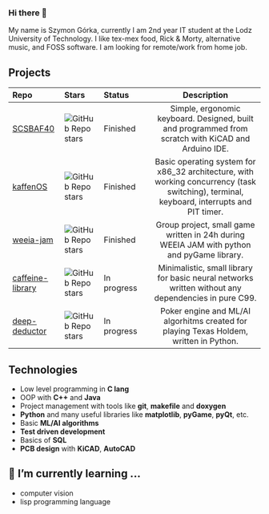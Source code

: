 ### Hi there 👋

My name is Szymon Górka, currently I am 2nd year IT student at the Lodz University of Technology. I like tex-mex food, Rick & Morty, alternative music, and FOSS software. I am looking for remote/work from home job.

## Projects
|Repo|Stars|Status&nbsp;&nbsp;&nbsp;&nbsp;&nbsp;&nbsp;&nbsp;&nbsp;|Description|
|:---|:---|:---|:---:|
|[SCSBAF40](https://github.com/SzymonGoldberg/scsbaf40)|![GitHub Repo stars](https://img.shields.io/github/stars/SzymonGoldberg/scsbaf40?style=flat-square)|Finished|Simple, ergonomic keyboard. Designed, built and programmed from scratch with KiCAD and Arduino IDE.|
|[kaffenOS](https://github.com/SzymonGoldberg/kaffenOS)|![GitHub Repo stars](https://img.shields.io/github/stars/SzymonGoldberg/kaffenOS?style=flat-square)|Finished|Basic operating system for x86_32 architecture, with working concurrency (task switching), terminal, keyboard, interrupts and PIT timer.|
|[weeia-jam](https://github.com/FruitEaters-Inc/weeia-jam)|![GitHub Repo stars](https://img.shields.io/github/stars/FruitEaters-Inc/weeia-jam?style=flat-square)|Finished| Group project, small game written in 24h during WEEIA JAM with python and pyGame library.|
|[caffeine-library](https://github.com/SzymonGoldberg/caffeine-library)|![GitHub Repo stars](https://img.shields.io/github/stars/SzymonGoldberg/caffeine-library?style=flat-square)|In progress| Minimalistic, small library for basic neural networks written without any dependencies in pure C99.|
|[deep-deductor](https://github.com/SzymonGoldberg/deep-deductor)|![GitHub Repo stars](https://img.shields.io/github/stars/SzymonGoldberg/deep-deductor?style=flat-square)|In progress| Poker engine and ML/AI algorhitms created for playing Texas Holdem, written in Python.|

## Technologies
* Low level programming in **C lang**
* OOP with **C++** and **Java**
* Project management with tools like **git**, **makefile** and **doxygen**
* **Python** and many useful libraries like **matplotlib**, **pyGame**, **pyQt**, etc.
* Basic **ML/AI algorithms**
* **Test driven development**
* Basics of **SQL**
* **PCB design** with **KiCAD**, **AutoCAD**

## 🌱 I’m currently learning ...
* computer vision
* lisp programming language

<!--
**SzymonGoldberg/SzymonGoldberg** is a ✨ _special_ ✨ repository because its `README.md` (this file) appears on your GitHub profile.

Here are some ideas to get you started:

- 🔭 I’m currently working on ...
- 🌱 I’m currently learning ...
- 👯 I’m looking to collaborate on ...
- 🤔 I’m looking for help with ...
- 💬 Ask me about ...
- 📫 How to reach me: ...
- 😄 Pronouns: ...
- ⚡ Fun fact: ...
-->  
